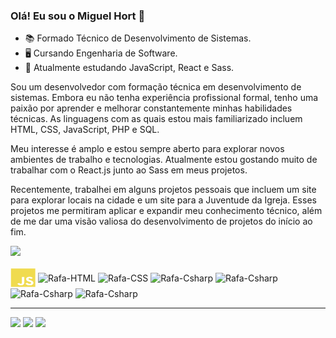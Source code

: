### Olá! Eu sou o Miguel Hort 👋

- 📚 Formado Técnico de Desenvolvimento de Sistemas.
- 🖥️ Cursando Engenharia de Software.
- 🌱 Atualmente estudando JavaScript, React e Sass.

Sou um desenvolvedor com formação técnica em desenvolvimento de sistemas. Embora eu não tenha experiência profissional formal, tenho uma paixão por aprender e melhorar constantemente minhas habilidades técnicas. As linguagens com as quais estou mais familiarizado incluem HTML, CSS, JavaScript, PHP e SQL.

Meu interesse é amplo e estou sempre aberto para explorar novos ambientes de trabalho e tecnologias. Atualmente estou gostando muito de trabalhar com o React.js junto ao Sass em meus projetos.

Recentemente, trabalhei em alguns projetos pessoais que incluem um site para explorar locais na cidade e um site para a Juventude da Igreja. Esses projetos me permitiram aplicar e expandir meu conhecimento técnico, além de me dar uma visão valiosa do desenvolvimento de projetos do início ao fim.

<div>
        <a href="https://www.linkedin.com/in/miguel-hort-a05537204/"></a>
        <img height="180em"
            src="https://github-readme-stats.vercel.app/api/top-langs/?username=MiguelHort&layout=compact&theme=tokyonight">
    </div>
    <div style="display: inline_block"><br>
      <img align="center" alt="Rafa-Js" height="30" width="40"
            src="https://raw.githubusercontent.com/devicons/devicon/master/icons/javascript/javascript-plain.svg">
        <img align="center" alt="Rafa-HTML" height="30" width="40"
            src="https://cdn.jsdelivr.net/gh/devicons/devicon/icons/html5/html5-original.svg">
        <img align="center" alt="Rafa-CSS" height="30" width="40"
            src="https://cdn.jsdelivr.net/gh/devicons/devicon/icons/css3/css3-original.svg">
        <img align="center" alt="Rafa-Csharp" height="30" width="40"
            src="https://cdn.jsdelivr.net/gh/devicons/devicon/icons/php/php-original.svg">
        <img align="center" alt="Rafa-Csharp" height="30" width="40"
            src="https://cdn.jsdelivr.net/gh/devicons/devicon@latest/icons/nodejs/nodejs-plain-wordmark.svg">
        <img align="center" alt="Rafa-Csharp" height="30" width="40"
            src="https://cdn.jsdelivr.net/gh/devicons/devicon@latest/icons/react/react-original.svg">
        <img align="center" alt="Rafa-Csharp" height="30" width="40"
            src="https://cdn.jsdelivr.net/gh/devicons/devicon@latest/icons/sass/sass-original.svg">
    </div> <hr>
    <div>
        <a href="https://www.instagram.com/miguelhort/" target="_blank"><img
                src="https://img.shields.io/badge/-Instagram-%23E4405F?style=for-the-badge&logo=instagram&logoColor=white"
                target="_blank"></a>
        <a href="mailto:miguel.d.hort@gmail.com"><img
                src="https://img.shields.io/badge/-Gmail-%23333?style=for-the-badge&logo=gmail&logoColor=white"
                target="_blank"></a>
        <a href="https://www.linkedin.com/in/miguel-hort-a05537204/" target="_blank"><img
                src="https://img.shields.io/badge/-LinkedIn-%230077B5?style=for-the-badge&logo=linkedin&logoColor=white"
                target="_blank"></a>
    </div>
